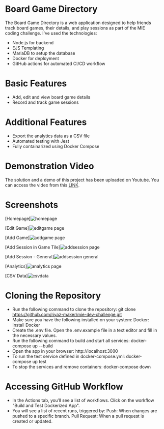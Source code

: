 Board Game Directory
=====

The Board Game Directory is a web application designed to help friends track board games, their details, and play sessions as part of the MIE coding challenge. I've used the technologies:
*	Node.js for backend
*	EJS Templating
*	MariaDB to setup the database
*	Docker for deployment
*	GitHub actions for automated CI/CD workflow

Basic Features
=====

* Add, edit and view board game details
* Record and track game sessions

Additional Features
=====

* Export the analytics data as a CSV file
* Automated testing with Jest
* Fully containarized using Docker Compose

Demonstration Video
=====

The solution and a demo of this project has been uploaded on Youtube. You can access the video from this [LINK](https://youtu.be/CrqbiXF24p8).

Screenshots
=====

[Homepage]![homepage](https://github.com/user-attachments/assets/4a10760c-f1a4-45c7-87cc-1f34dbdff2e8)

[Edit Game]![editgame page](https://github.com/user-attachments/assets/92003b96-acbb-4c56-b9b0-2b2bff4528be)

[Add Game]![addgame page](https://github.com/user-attachments/assets/1ea19961-4dc8-41d0-904e-bee4051bf885)

[Add Session in Game Tile]![addsession page](https://github.com/user-attachments/assets/aeea560a-db84-4c47-91ad-86e0033f23b4)

[Add Session - General]![addsession general](https://github.com/user-attachments/assets/9990dc14-4cdb-4fbf-a711-4ceeb2a5919d)

[Analytics]![analytics page](https://github.com/user-attachments/assets/28bdfcaa-af3d-49e1-9fb2-137afa27faaf)

[CSV Data]![csvdata](https://github.com/user-attachments/assets/0c128df3-b5f7-4b35-a20a-232e2b9d25b7)

Cloning the Repository
=====

* Run the following command to clone the repository: git clone https://github.com/riyaz-maker/mie-dev-challenge.git
* Make sure you have the following installed on your system:
Docker: Install Docker
* Create the .env file. Open the .env.example file in a text editor and fill in the necessary values.
* Run the following command to build and start all services: docker-compose up --build
* Open the app in your browser: http://localhost:3000
* To run the test service defined in docker-compose.yml: docker-compose up test
* To stop the services and remove containers: docker-compose down

Accessing GitHub Workflow
=====

* In the Actions tab, you’ll see a list of workflows. Click on the workflow "Build and Test Dockerized App".
* You will see a list of recent runs, triggered by:
Push: When changes are pushed to a specific branch.
Pull Request: When a pull request is created or updated.
